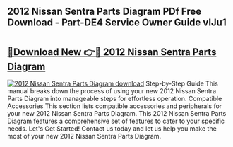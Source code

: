 ## 2012 Nissan Sentra Parts Diagram PDf Free Download - Part-DE4 Service Owner Guide vIJu1

# <h2><a href="http://dfrl9zy.blite.top/?on=2012+Nissan+Sentra+Parts+Diagram">🔗Download New 👉🔴 2012 Nissan Sentra Parts Diagram</a></h2>

[![2012 Nissan Sentra Parts Diagram download](https://i.imgur.com/lujVjoI.png)](http://dfrl9zy.blite.top/?on=2012+Nissan+Sentra+Parts+Diagram)
Step-by-Step Guide This manual breaks down the process of using your new 2012 Nissan Sentra Parts Diagram into manageable steps for effortless operation. Compatible Accessories This section lists compatible accessories and peripherals for your new 2012 Nissan Sentra Parts Diagram. This 2012 Nissan Sentra Parts Diagram features a comprehensive set of features to cater to your specific needs. Let's Get Started! Contact us today and let us help you make the most of your new 2012 Nissan Sentra Parts Diagram.
